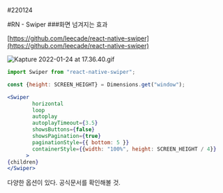 #220124

#RN - Swiper
###화면 넘겨지는 효과

[https://github.com/leecade/react-native-swiper](https://github.com/leecade/react-native-swiper)

![Kapture 2022-01-24 at 17.36.40.gif](https://user-images.githubusercontent.com/73145963/150749907-27c7e9a7-3410-4d78-b1ce-c877ac55738b.gif)

```jsx
import Swiper from "react-native-swiper";

const {height: SCREEN_HEIGHT} = Dimensions.get("window");

<Swiper
        horizontal
        loop
        autoplay
        autoplayTimeout={3.5}
        showsButtons={false}
        showsPagination={true}
        paginationStyle={{ bottom: 5 }}
        containerStyle={{width: "100%", height: SCREEN_HEIGHT / 4}}
      >
{children}
</Swiper>
```

다양한 옵션이 있다. 공식문서를 확인해볼 것.

#
